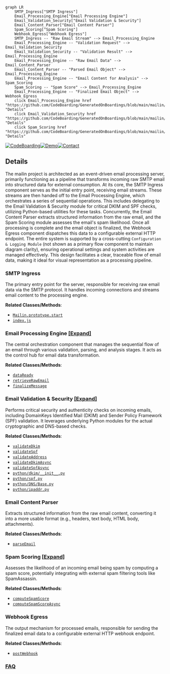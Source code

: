 ```mermaid
graph LR
    SMTP_Ingress["SMTP Ingress"]
    Email_Processing_Engine["Email Processing Engine"]
    Email_Validation_Security["Email Validation & Security"]
    Email_Content_Parser["Email Content Parser"]
    Spam_Scoring["Spam Scoring"]
    Webhook_Egress["Webhook Egress"]
    SMTP_Ingress -- "Raw Email Stream" --> Email_Processing_Engine
    Email_Processing_Engine -- "Validation Request" --> Email_Validation_Security
    Email_Validation_Security -- "Validation Result" --> Email_Processing_Engine
    Email_Processing_Engine -- "Raw Email Data" --> Email_Content_Parser
    Email_Content_Parser -- "Parsed Email Object" --> Email_Processing_Engine
    Email_Processing_Engine -- "Email Content for Analysis" --> Spam_Scoring
    Spam_Scoring -- "Spam Score" --> Email_Processing_Engine
    Email_Processing_Engine -- "Finalized Email Object" --> Webhook_Egress
    click Email_Processing_Engine href "https://github.com/CodeBoarding/GeneratedOnBoardings/blob/main/mailin/Email_Processing_Engine.md" "Details"
    click Email_Validation_Security href "https://github.com/CodeBoarding/GeneratedOnBoardings/blob/main/mailin/Email_Validation_Security.md" "Details"
    click Spam_Scoring href "https://github.com/CodeBoarding/GeneratedOnBoardings/blob/main/mailin/Spam_Scoring.md" "Details"
```

[![CodeBoarding](https://img.shields.io/badge/Generated%20by-CodeBoarding-9cf?style=flat-square)](https://github.com/CodeBoarding/GeneratedOnBoardings)[![Demo](https://img.shields.io/badge/Try%20our-Demo-blue?style=flat-square)](https://www.codeboarding.org/demo)[![Contact](https://img.shields.io/badge/Contact%20us%20-%20contact@codeboarding.org-lightgrey?style=flat-square)](mailto:contact@codeboarding.org)

## Details

The mailin project is architected as an event-driven email processing server, primarily functioning as a pipeline that transforms incoming raw SMTP email into structured data for external consumption. At its core, the SMTP Ingress component serves as the initial entry point, receiving email streams. These streams are then handed off to the Email Processing Engine, which orchestrates a series of sequential operations. This includes delegating to the Email Validation & Security module for critical DKIM and SPF checks, utilizing Python-based utilities for these tasks. Concurrently, the Email Content Parser extracts structured information from the raw email, and the Spam Scoring module assesses the email's spam likelihood. Once all processing is complete and the email object is finalized, the Webhook Egress component dispatches this data to a configurable external HTTP endpoint. The entire system is supported by a cross-cutting `Configuration & Logging Module` (not shown as a primary flow component to maintain diagram clarity), ensuring operational settings and system activities are managed effectively. This design facilitates a clear, traceable flow of email data, making it ideal for visual representation as a processing pipeline.

### SMTP Ingress
The primary entry point for the server, responsible for receiving raw email data via the SMTP protocol. It handles incoming connections and streams email content to the processing engine.


**Related Classes/Methods**:

- <a href="https://github.com/Flolagale/mailin/blob/master/lib/mailin.js" target="_blank" rel="noopener noreferrer">`Mailin.prototype.start`</a>
- <a href="https://github.com/Flolagale/mailin/blob/master/index.js" target="_blank" rel="noopener noreferrer">`index.js`</a>


### Email Processing Engine [[Expand]](./Email_Processing_Engine.md)
The central orchestration component that manages the sequential flow of an email through various validation, parsing, and analysis stages. It acts as the control hub for email data transformation.


**Related Classes/Methods**:

- <a href="https://github.com/Flolagale/mailin/blob/master/lib/mailin.js" target="_blank" rel="noopener noreferrer">`dataReady`</a>
- <a href="https://github.com/Flolagale/mailin/blob/master/lib/mailin.js" target="_blank" rel="noopener noreferrer">`retrieveRawEmail`</a>
- <a href="https://github.com/Flolagale/mailin/blob/master/lib/mailin.js" target="_blank" rel="noopener noreferrer">`finalizeMessage`</a>


### Email Validation & Security [[Expand]](./Email_Validation_Security.md)
Performs critical security and authenticity checks on incoming emails, including DomainKeys Identified Mail (DKIM) and Sender Policy Framework (SPF) validation. It leverages underlying Python modules for the actual cryptographic and DNS-based checks.


**Related Classes/Methods**:

- <a href="https://github.com/Flolagale/mailin/blob/master/lib/mailin.js" target="_blank" rel="noopener noreferrer">`validateDkim`</a>
- <a href="https://github.com/Flolagale/mailin/blob/master/lib/mailin.js" target="_blank" rel="noopener noreferrer">`validateSpf`</a>
- <a href="https://github.com/Flolagale/mailin/blob/master/lib/mailin.js" target="_blank" rel="noopener noreferrer">`validateAddress`</a>
- <a href="https://github.com/Flolagale/mailin/blob/master/lib/mailUtilities.js" target="_blank" rel="noopener noreferrer">`validateDkimAsync`</a>
- <a href="https://github.com/Flolagale/mailin/blob/master/lib/mailUtilities.js" target="_blank" rel="noopener noreferrer">`validateSpfAsync`</a>
- <a href="https://github.com/Flolagale/mailin/blob/master/python/dkim/__init__.py" target="_blank" rel="noopener noreferrer">`python/dkim/__init__.py`</a>
- <a href="https://github.com/Flolagale/mailin/blob/master/python/spf.py" target="_blank" rel="noopener noreferrer">`python/spf.py`</a>
- <a href="https://github.com/Flolagale/mailin/blob/master/python/DNS/Base.py" target="_blank" rel="noopener noreferrer">`python/DNS/Base.py`</a>
- <a href="https://github.com/Flolagale/mailin/blob/master/python/ipaddr.py" target="_blank" rel="noopener noreferrer">`python/ipaddr.py`</a>


### Email Content Parser
Extracts structured information from the raw email content, converting it into a more usable format (e.g., headers, text body, HTML body, attachments).


**Related Classes/Methods**:

- <a href="https://github.com/Flolagale/mailin/blob/master/lib/mailin.js" target="_blank" rel="noopener noreferrer">`parseEmail`</a>


### Spam Scoring [[Expand]](./Spam_Scoring.md)
Assesses the likelihood of an incoming email being spam by computing a spam score, potentially integrating with external spam filtering tools like SpamAssassin.


**Related Classes/Methods**:

- <a href="https://github.com/Flolagale/mailin/blob/master/lib/mailin.js" target="_blank" rel="noopener noreferrer">`computeSpamScore`</a>
- <a href="https://github.com/Flolagale/mailin/blob/master/lib/mailUtilities.js" target="_blank" rel="noopener noreferrer">`computeSpamScoreAsync`</a>


### Webhook Egress
The output mechanism for processed emails, responsible for sending the finalized email data to a configurable external HTTP webhook endpoint.


**Related Classes/Methods**:

- <a href="https://github.com/Flolagale/mailin/blob/master/lib/mailin.js" target="_blank" rel="noopener noreferrer">`postWebhook`</a>




### [FAQ](https://github.com/CodeBoarding/GeneratedOnBoardings/tree/main?tab=readme-ov-file#faq)